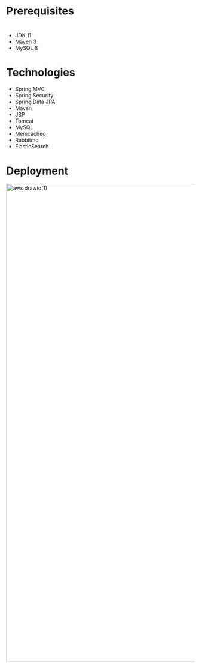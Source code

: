 # Prerequisites
#
- JDK 11 
- Maven 3 
- MySQL 8

# Technologies 
- Spring MVC
- Spring Security
- Spring Data JPA
- Maven
- JSP
- Tomcat
- MySQL
- Memcached
- Rabbitmq
- ElasticSearch
# Deployment
<img width="1642" height="1272" alt="aws drawio(1)" src="https://github.com/user-attachments/assets/9f76e2b4-5b7f-4e91-977d-93dc23e2d316" />




